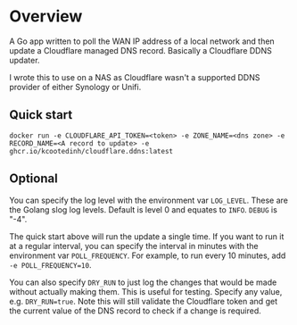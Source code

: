 # Overview

A Go app written to poll the WAN IP address of a local network and then update a Cloudflare managed DNS record. Basically a Cloudflare DDNS updater.

I wrote this to use on a NAS as Cloudflare wasn't a supported DDNS provider of either Synology or Unifi.

## Quick start
`docker run -e CLOUDFLARE_API_TOKEN=<token> -e ZONE_NAME=<dns zone> -e RECORD_NAME=<A record to update> -e ghcr.io/kcootedinh/cloudflare.ddns:latest`

## Optional
You can specify the log level with the environment var `LOG_LEVEL`. These are the Golang slog log levels. Default is level 0 and equates to `INFO`. `DEBUG` is "-4".

The quick start above will run the update a single time. If you want to run it at a regular interval, you can specify the interval in minutes with the environment var `POLL_FREQUENCY`. For example, to run every 10 minutes, add `-e POLL_FREQUENCY=10`.

You can also specify `DRY_RUN` to just log the changes that would be made without actually making them. This is useful for testing. Specify any value, e.g. `DRY_RUN=true`. Note this will still validate the Cloudflare token and get the current value of the DNS record to check if a change is required.
